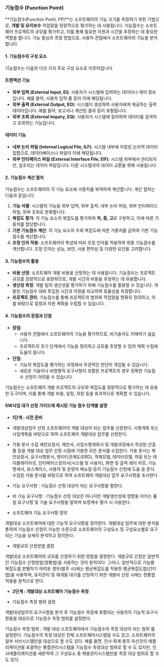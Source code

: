 ### 기능점수 (Function Point)

**기능점수(Function Point, FP)**는 소프트웨어의 기능 크기를 측정하기 위한 기법으로, **개발 및 유지보수** 작업량을 정량적으로 평가하는 데 사용됩니다. 
기능점수는 소프트웨어 프로젝트의 규모를 평가하고, 이를 통해 필요한 자원과 시간을 추정하는 데 중요한 역할을 합니다. 기능 중심의 측정 방법으로, 사용자 관점에서 소프트웨어의 기능을 분석합니다.

#### 1. 기능점수의 구성 요소
기능점수는 다음의 다섯 가지 주요 구성 요소로 이루어집니다.

#### 트랜잭션 기능
- **외부 입력 (External Input, EI)**: 사용자가 시스템에 입력하는 데이터나 제어 정보입니다. 예를 들어, 사용자 입력 폼 등이 이에 해당됩니다.
- **외부 출력 (External Output, EO)**: 시스템이 생성하여 사용자에게 제공하는 출력 데이터입니다. 예를 들어, 보고서나 계산된 결과 등이 포함됩니다.
- **외부 조회 (External Inquiry, EQ)**: 사용자가 시스템에 질의하여 데이터를 검색하고 조회하는 기능입니다.

#### 데이터 기능
- **내부 논리 파일 (Internal Logical File, ILF)**: 시스템 내부에 저장된 논리적 데이터 집합으로, 데이터베이스나 파일이 이에 해당됩니다.
- **외부 인터페이스 파일 (External Interface File, EIF)**: 시스템 외부에서 관리되지만, 참조되는 데이터 파일입니다. 다른 시스템과의 데이터 교환을 위해 사용됩니다.
  
#### 2. 기능점수 계산 절차
기능점수는 소프트웨어의 각 기능 요소에 가중치를 부여하여 계산합니다. 계산 절차는 다음과 같습니다.

1. **기능 식별**: 시스템의 기능을 외부 입력, 외부 출력, 내부 논리 파일, 외부 인터페이스 파일, 외부 조회로 분류합니다.
2. **복잡도 평가**: 각 기능 요소의 복잡도를 평가하여 **저, 중, 고**로 구분하고, 이에 따른 가중치를 할당합니다.
3. **기본 기능점수 계산**: 각 기능 요소의 수와 복잡도에 따른 가중치를 곱하여 기본 기능점수를 계산합니다.
4. **조정 인자 적용**: 소프트웨어의 특성에 따라 조정 인자를 적용하여 최종 기능점수를 계산합니다. 조정 인자는 성능, 보안, 사용 편의성 등 다양한 요인을 고려합니다.

#### 3. 기능점수의 활용
- **비용 산정**: 소프트웨어 개발 비용을 산정하는 데 사용됩니다. 기능점수는 프로젝트 규모를 정량적으로 표현하므로, 개발 시간과 비용을 추정하는 데 유용합니다.
- **생산성 측정**: 개발 팀의 생산성을 평가하기 위해 기능점수를 활용할 수 있습니다. 개발된 기능점수 대비 투입된 시간과 자원을 비교하여 효율성을 측정합니다.
- **프로젝트 관리**: 기능점수를 통해 프로젝트의 범위와 작업량을 명확히 정의하고, 이를 바탕으로 일정과 자원 계획을 수립할 수 있습니다.

#### 4. 기능점수의 장점과 단점
- **장점**:
  - 사용자 관점에서 소프트웨어의 기능을 평가하므로, 비기술자도 이해하기 쉽습니다.
  - 프로젝트의 초기 단계에서 기능을 정의하고 규모를 추정할 수 있어 계획 수립에 도움이 됩니다.
- **단점**:
  - 기능의 복잡도를 평가하는 과정에서 주관적인 판단이 개입될 수 있습니다.
  - 새로운 기술이나 비정형적 요구사항이 포함된 프로젝트의 경우 정확한 기능점수 산정이 어려울 수 있습니다.

기능점수는 소프트웨어 개발 프로젝트의 규모와 복잡도를 정량적으로 평가하는 데 유용한 도구이며, 이를 통해 개발 비용, 일정, 자원 등을 효과적으로 계획할 수 있습니다.

#### SW사업 대가 선정 가이드에 제시된 기능 점수 단계별 설명
-  **1단계 : 사전 준비** 
* 개발대상업무 선정
  소프트웨어의 개발 대상이 되는 업무를 선정한다.
  시행계획 또는 사업계획을 바탕으로 하여 소프트웨어 개발대상 업무를 선정한다.
* 가용 문서 수집
  제안요청서, 제안서, 사업수행계획서 및 개발과정에서 작성된 산출물 등을 개발 대상 업무 산정 시점에 가용한 모든 문서를 수집한다.
  가용 문서는 제안요청서, 요구사항문서, 엔티티관계도(ERD), 객체모델, 데이터모델, 파일 또는 테이블레이아웃, 인터페이스정의서(시스템 및 사용자), 화면 및 출력 레이 아웃, 기능명세서, 유스케이스, 사용자 및 운영자 매뉴얼 등이 기능점수 산정에 도움
   을 준다.
   수집된 가용 문서를 바탕으로 하여 소프트웨어 개발대상 업무 요구사항을 조사한다.
  
* 기능 요구사항 : 기능점수 산정 대상이 되는 요구사항을 말한다.
* 비 기능 요구사항 : 기능점수 산정 대상은 아니지만 개발생산성에 영향을 미치는 품질 요구사항 및 기술 요구사항을 말하며 보정계수 평가 시 사용된다.

* 소프트웨어 기능 요구사항 정의

개발대상 소프트웨어에 대한 기능적 요구사항을 정의한다.
개발대상 업무에 대한 분석을 통하여 기능점수 산정이 가능한 수준으로 소프트웨어의
구성요소 및 구성요소별로 요구되는 기능을 상세히 분석하고 정의한다.

* 개발규모 산정방법 결정
  
개발대상 소프트웨어의 규모를 산정하기 위한 방법을 결정한다. 개발규모 산정은 일반적인 기능점수 산정방법(정통법)을 사용하는 것이 원칙이다.
그러나, 일반적으로 기능별 복잡도를 판별하기 어려운 경우(발주 시)에는 평균복잡도를 적용한 평균복잡도법(간이법)을 사용하며, 유지관리 및 재개발 대가를 산정하기 위한 개발비 산정 시에는 정통법 적용을 원칙으로 한다.
  
-  **2단계 : 개발대상 소프트웨어 기능점수 측정** 

- 기능점수 측정 범위 설정
  
개발대상업무의 요구사항을 분석 후 기능점수 측정에 포함되는 사용자의 기능적 요구사항들을 대상으로 기능점수 측정 범위를 설정한다.

기능점수 측정 범위 : 개발 대상 소프트웨어에서 기능점수의 측정 대상이 되는 범위 를 설정한다. 기능점수의 측정 대상은 전체 소프트웨어시스템일 수도 있고, 소프트웨어의 일부 서브시스템만을 대상으로 할 수도 있다. 예를 들면, 인사·회계·총무·자산관리 애플리케이션을 포괄하는 통합관리시스템을 기능점수 측정대상 범위로 할 수 도 있지만, 인사애플리케이션을 세분하여 그 구성요소 중 채용관리시스템만을 측정 대상 범위로 할 수도 있다.


